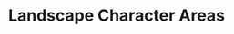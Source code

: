 ---
schema: default
title: Landscape Character Areas
organization: South Ayrshire Council
notes: Defined landscape character areas for Ayrshire
resources:

  - name: Landscape Character Areas FEATURE LAYER
  - url: 
  - format: FEATURE LAYER

license: 
category:

  - environment

  - planning


  - 

maintainer: Tim Wisniewski
maintainer_email: tim@timwis.com
---
